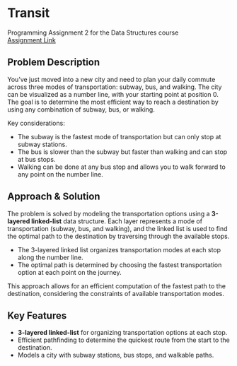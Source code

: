 # Transit

Programming Assignment 2 for the Data Structures course  
[Assignment Link](https://ds.cs.rutgers.edu/assignment-transportation/)

## Problem Description

You’ve just moved into a new city and need to plan your daily commute across three modes of transportation: subway, bus, and walking. The city can be visualized as a number line, with your starting point at position 0. The goal is to determine the most efficient way to reach a destination by using any combination of subway, bus, or walking.

Key considerations:
- The subway is the fastest mode of transportation but can only stop at subway stations.
- The bus is slower than the subway but faster than walking and can stop at bus stops.
- Walking can be done at any bus stop and allows you to walk forward to any point on the number line.

## Approach & Solution

The problem is solved by modeling the transportation options using a **3-layered linked-list** data structure. Each layer represents a mode of transportation (subway, bus, and walking), and the linked list is used to find the optimal path to the destination by traversing through the available stops.

- The 3-layered linked list organizes transportation modes at each stop along the number line.
- The optimal path is determined by choosing the fastest transportation option at each point on the journey.

This approach allows for an efficient computation of the fastest path to the destination, considering the constraints of available transportation modes.

## Key Features

- **3-layered linked-list** for organizing transportation options at each stop.
- Efficient pathfinding to determine the quickest route from the start to the destination.
- Models a city with subway stations, bus stops, and walkable paths.
